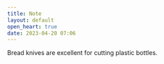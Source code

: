 ```yaml
---
title: Note
layout: default
open_heart: true
date: 2023-04-20 07:06
---
```


Bread knives are excellent for cutting plastic bottles.

